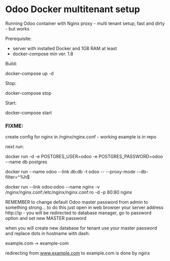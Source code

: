 # Odoo Docker multitenant setup
Running Odoo container with Nginx proxy - multi tenant setup, fast and dirty - but works

Prerequisite:
- server with installed Docker and 1GB RAM at least
- docker-compose min ver. 1.8

Build:

docker-compose up -d

Stop:

docker-compose stop

Start:

docker-compose start



### FIXME:

create config for nginx in /nginx/nginx.conf - working example is in repo

next run:

docker run -d -e POSTGRES_USER=odoo -e POSTGRES_PASSWORD=odoo --name db postgres

docker run --name odoo --link db:db -t odoo -- --proxy-mode --db-filter=^%h$

docker run --link odoo:odoo --name nginx -v /nginx/nginx.conf:/etc/nginx/nginx.conf:ro -d -p 80:80 nginx

REMEMBER to change default Odoo master password from admin to something strong... to do this just open in web browser your server address http://ip - you will be redirected to database manager, go to password option and set new MASTER password

when you will create new database for tenant use your master password and replace dots in hostname with dash:

example.com -> example-com

redirecting from www.example.com to example.com is done by nginx
